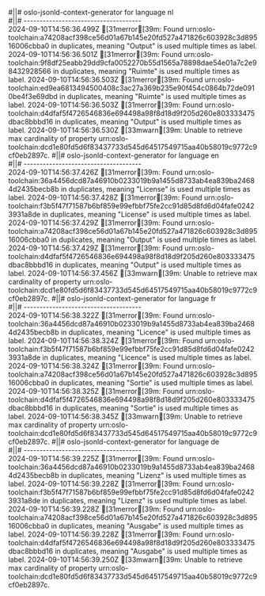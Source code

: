 #||# oslo-jsonld-context-generator for language nl  
#||# -------------------------------------  
2024-09-10T14:56:36.499Z [31merror[39m: Found urn:oslo-toolchain:a74208acf398ce56d01a67b145e20fd527a471826c603928c3d89516006cbba0 in duplicates, meaning "Output" is used multiple times as label.
2024-09-10T14:56:36.501Z [31merror[39m: Found urn:oslo-toolchain:9f8df25eabb29dd9cfa0052270b55d1565a78898dae54e01a7c2e98432928566 in duplicates, meaning "Ruimte" is used multiple times as label.
2024-09-10T14:56:36.503Z [31merror[39m: Found urn:oslo-toolchain:ed9ea6813494500408c3ac27a369b235e90f454c0864b72de0910be4f3e69dbd in duplicates, meaning "Ruimte" is used multiple times as label.
2024-09-10T14:56:36.503Z [31merror[39m: Found urn:oslo-toolchain:d4dfaf5f4726546836e694498a98f8d18d9f205d260e803333475dbac8bbbd16 in duplicates, meaning "Output" is used multiple times as label.
2024-09-10T14:56:36.530Z [33mwarn[39m: Unable to retrieve max cardinality of property urn:oslo-toolchain:dcd1e80fd5d6f83437733d545d64517549715aa40b58019c9772c9cf0eb2897c.
#||# oslo-jsonld-context-generator for language en  
#||# -------------------------------------  
2024-09-10T14:56:37.426Z [31merror[39m: Found urn:oslo-toolchain:36a4456dcd87a46910b0233019b9a1455d8733ab4ea839ba24684d2435becb8b in duplicates, meaning "License" is used multiple times as label.
2024-09-10T14:56:37.428Z [31merror[39m: Found urn:oslo-toolchain:f3b5f47f71587b6bf859e99efbbf75fe2cc91d85d8fd6d04fafe02423931a8de in duplicates, meaning "License" is used multiple times as label.
2024-09-10T14:56:37.429Z [31merror[39m: Found urn:oslo-toolchain:a74208acf398ce56d01a67b145e20fd527a471826c603928c3d89516006cbba0 in duplicates, meaning "Output" is used multiple times as label.
2024-09-10T14:56:37.429Z [31merror[39m: Found urn:oslo-toolchain:d4dfaf5f4726546836e694498a98f8d18d9f205d260e803333475dbac8bbbd16 in duplicates, meaning "Output" is used multiple times as label.
2024-09-10T14:56:37.456Z [33mwarn[39m: Unable to retrieve max cardinality of property urn:oslo-toolchain:dcd1e80fd5d6f83437733d545d64517549715aa40b58019c9772c9cf0eb2897c.
#||# oslo-jsonld-context-generator for language fr  
#||# -------------------------------------  
2024-09-10T14:56:38.322Z [31merror[39m: Found urn:oslo-toolchain:36a4456dcd87a46910b0233019b9a1455d8733ab4ea839ba24684d2435becb8b in duplicates, meaning "Licence" is used multiple times as label.
2024-09-10T14:56:38.324Z [31merror[39m: Found urn:oslo-toolchain:f3b5f47f71587b6bf859e99efbbf75fe2cc91d85d8fd6d04fafe02423931a8de in duplicates, meaning "Licence" is used multiple times as label.
2024-09-10T14:56:38.324Z [31merror[39m: Found urn:oslo-toolchain:a74208acf398ce56d01a67b145e20fd527a471826c603928c3d89516006cbba0 in duplicates, meaning "Sortie" is used multiple times as label.
2024-09-10T14:56:38.325Z [31merror[39m: Found urn:oslo-toolchain:d4dfaf5f4726546836e694498a98f8d18d9f205d260e803333475dbac8bbbd16 in duplicates, meaning "Sortie" is used multiple times as label.
2024-09-10T14:56:38.345Z [33mwarn[39m: Unable to retrieve max cardinality of property urn:oslo-toolchain:dcd1e80fd5d6f83437733d545d64517549715aa40b58019c9772c9cf0eb2897c.
#||# oslo-jsonld-context-generator for language de  
#||# -------------------------------------  
2024-09-10T14:56:39.225Z [31merror[39m: Found urn:oslo-toolchain:36a4456dcd87a46910b0233019b9a1455d8733ab4ea839ba24684d2435becb8b in duplicates, meaning "Lizenz" is used multiple times as label.
2024-09-10T14:56:39.228Z [31merror[39m: Found urn:oslo-toolchain:f3b5f47f71587b6bf859e99efbbf75fe2cc91d85d8fd6d04fafe02423931a8de in duplicates, meaning "Lizenz" is used multiple times as label.
2024-09-10T14:56:39.228Z [31merror[39m: Found urn:oslo-toolchain:a74208acf398ce56d01a67b145e20fd527a471826c603928c3d89516006cbba0 in duplicates, meaning "Ausgabe" is used multiple times as label.
2024-09-10T14:56:39.228Z [31merror[39m: Found urn:oslo-toolchain:d4dfaf5f4726546836e694498a98f8d18d9f205d260e803333475dbac8bbbd16 in duplicates, meaning "Ausgabe" is used multiple times as label.
2024-09-10T14:56:39.250Z [33mwarn[39m: Unable to retrieve max cardinality of property urn:oslo-toolchain:dcd1e80fd5d6f83437733d545d64517549715aa40b58019c9772c9cf0eb2897c.
